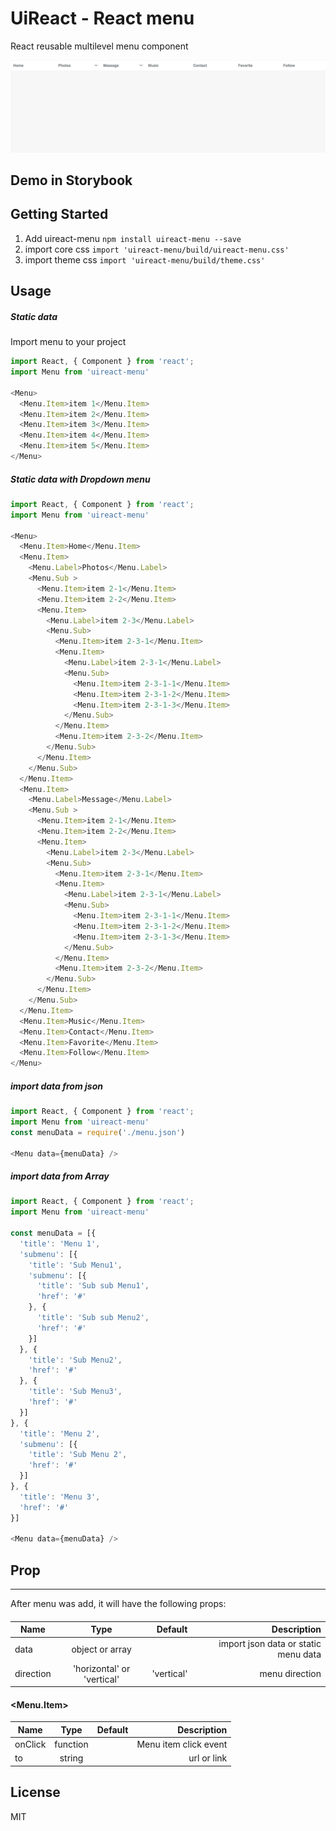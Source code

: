 # UiReact - React menu
React reusable multilevel menu component

![Screenshot](Screenshot.gif)

## Demo in Storybook

## Getting Started
  1. Add uireact-menu `npm install uireact-menu --save`
  2. import core css `import 'uireact-menu/build/uireact-menu.css'`
  3. import theme css `import 'uireact-menu/build/theme.css'`
## Usage

##### Static data
Import menu to your project
```javascript
import React, { Component } from 'react';
import Menu from 'uireact-menu'

<Menu>
  <Menu.Item>item 1</Menu.Item>
  <Menu.Item>item 2</Menu.Item>
  <Menu.Item>item 3</Menu.Item>
  <Menu.Item>item 4</Menu.Item>
  <Menu.Item>item 5</Menu.Item>
</Menu>
```

##### Static data with Dropdown menu
```javascript
import React, { Component } from 'react';
import Menu from 'uireact-menu'

<Menu>
  <Menu.Item>Home</Menu.Item>
  <Menu.Item>
    <Menu.Label>Photos</Menu.Label>
    <Menu.Sub >
      <Menu.Item>item 2-1</Menu.Item>
      <Menu.Item>item 2-2</Menu.Item>
      <Menu.Item>
        <Menu.Label>item 2-3</Menu.Label>
        <Menu.Sub>
          <Menu.Item>item 2-3-1</Menu.Item>
          <Menu.Item>
            <Menu.Label>item 2-3-1</Menu.Label>
            <Menu.Sub>
              <Menu.Item>item 2-3-1-1</Menu.Item>
              <Menu.Item>item 2-3-1-2</Menu.Item>
              <Menu.Item>item 2-3-1-3</Menu.Item>
            </Menu.Sub>
          </Menu.Item>
          <Menu.Item>item 2-3-2</Menu.Item>
        </Menu.Sub>
      </Menu.Item>
    </Menu.Sub>
  </Menu.Item>
  <Menu.Item>
    <Menu.Label>Message</Menu.Label>
    <Menu.Sub >
      <Menu.Item>item 2-1</Menu.Item>
      <Menu.Item>item 2-2</Menu.Item>
      <Menu.Item>
        <Menu.Label>item 2-3</Menu.Label>
        <Menu.Sub>
          <Menu.Item>item 2-3-1</Menu.Item>
          <Menu.Item>
            <Menu.Label>item 2-3-1</Menu.Label>
            <Menu.Sub>
              <Menu.Item>item 2-3-1-1</Menu.Item>
              <Menu.Item>item 2-3-1-2</Menu.Item>
              <Menu.Item>item 2-3-1-3</Menu.Item>
            </Menu.Sub>
          </Menu.Item>
          <Menu.Item>item 2-3-2</Menu.Item>
        </Menu.Sub>
      </Menu.Item>
    </Menu.Sub>
  </Menu.Item>
  <Menu.Item>Music</Menu.Item>
  <Menu.Item>Contact</Menu.Item>
  <Menu.Item>Favorite</Menu.Item>
  <Menu.Item>Follow</Menu.Item>
</Menu>
```
##### import data from json
```javascript
import React, { Component } from 'react';
import Menu from 'uireact-menu'
const menuData = require('./menu.json')

<Menu data={menuData} />
```
##### import data from Array

```javascript
import React, { Component } from 'react';
import Menu from 'uireact-menu'

const menuData = [{
  'title': 'Menu 1',
  'submenu': [{
    'title': 'Sub Menu1',
    'submenu': [{
      'title': 'Sub sub Menu1',
      'href': '#'
    }, {
      'title': 'Sub sub Menu2',
      'href': '#'
    }]
  }, {
    'title': 'Sub Menu2',
    'href': '#'
  }, {
    'title': 'Sub Menu3',
    'href': '#'
  }]
}, {
  'title': 'Menu 2',
  'submenu': [{
    'title': 'Sub Menu 2',
    'href': '#'
  }]
}, {
  'title': 'Menu 3',
  'href': '#'
}]

<Menu data={menuData} />

```

## Prop
---
After menu was add, it will have the following props:
#### <Menu>

| Name        | Type           | Default  | Description |
| ------------- |:-------------:| -----:| -----:|
| data      | object or array |  | import json data or static menu data |
| direction      | 'horizontal' or 'vertical'      |  'vertical' | menu direction |

#### <Menu.Item>
| Name        | Type           | Default  | Description |
| ------------- |:-------------:| -----:| -----:|
| onClick      | function |  | Menu item click event |
| to      | string      |   | url or link  |

License
----

MIT
